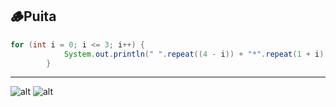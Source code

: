 ## 🪵Puita
```java
for (int i = 0; i <= 3; i++) {
            System.out.println(" ".repeat((4 - i)) + "*".repeat(1 + i) + "*".repeat(i));
        }
```
___
![alt](https://github-readme-stats.vercel.app/api?username=onnikiv&theme=blue-green&show_icons=true&hide_border=true&count_private=true)
![alt](https://github-readme-stats.vercel.app/api/top-langs/?username=onnikiv&theme=blue-green&show_icons=true&hide_border=true&layout=compact)
